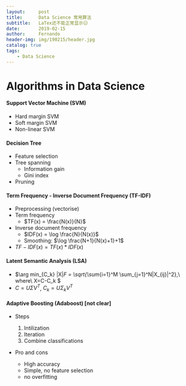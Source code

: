 ```yaml
---
layout:     post
title:      Data Science 常用算法
subtitle:   LaTex还不能正常显示😑
date:       2019-02-15
author:     Fernando
header-img: img/190215/header.jpg
catalog: true
tags:
    - Data Science
---
```


# Algorithms in Data Science 

#### Support Vector Machine (SVM)

* Hard margin SVM
* Soft margin SVM
* Non-linear SVM

#### Decision Tree

* Feature selection
* Tree spanning
  * Information gain
  * Gini index
* Pruning

#### Term Frequency - Inverse Document Frequency  (TF-IDF)

* Preprocessing (vectorise)
* Term frequency
  * $TF(x) = \frac{N(x)}{N}$
* Inverse document frequency
  * $IDF(x) = \log \frac{N}{N(x)}$
  * Smoothing: $\log \frac{N+1}{N(x)+1}+1$
* $TF-IDF(x) = TF(x) * IDF(x)$

#### Latent Semantic Analysis (LSA)

* $\arg min_{C_k} |X|_F = \sqrt{\sum_{i=1}^M \sum_{j=1}^N\|X_{ij}\|^2},\ where\ X=C-C_k $
* $C=U \Sigma V^T$, $C_k = U\Sigma_kV^T$

####  Adaptive Boosting (Adaboost) [not clear]

* Steps
  1. Intilization
  2. Iteration
  3. Combine classifications

* Pro and cons
  * High accuracy
  * Simple, no feature selection
  * no overfitting

